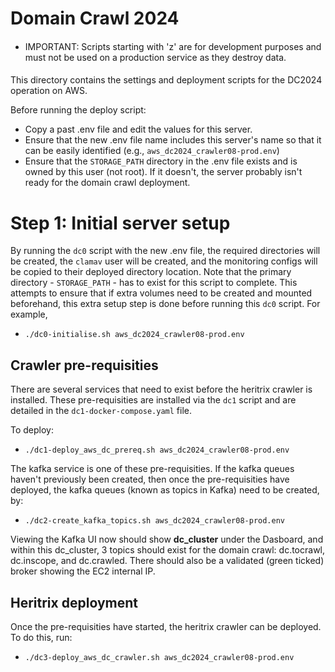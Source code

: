 # Domain Crawl 2024

####
* IMPORTANT: Scripts starting with 'z' are for development purposes and must not be used on a production service as they destroy data.
####

This directory contains the settings and deployment scripts for the DC2024 operation on AWS.

Before running the deploy script:
- Copy a past .env file and edit the values for this server.
- Ensure that the new .env file name includes this server's name so that it can be easily identified (e.g., `aws_dc2024_crawler08-prod.env`)
- Ensure that the `STORAGE_PATH` directory in the .env file exists and is owned by this user (not root). If it doesn't, the server probably isn't ready for the domain crawl deployment.


# Step 1: Initial server setup

By running the `dc0` script with the new .env file, the required directories will be created, the `clamav` user will be created, and the monitoring configs will be copied to their deployed directory location. Note that the primary directory - `STORAGE_PATH` - has to exist for this script to complete. This attempts to ensure that if extra volumes need to be created and mounted beforehand, this extra setup step is done before running this `dc0` script. For example,
* `./dc0-initialise.sh aws_dc2024_crawler08-prod.env`

## Crawler pre-requisities

There are several services that need to exist before the heritrix crawler is installed. These pre-requisities are installed via the `dc1` script and are detailed in the `dc1-docker-compose.yaml` file.

To deploy:
* `./dc1-deploy_aws_dc_prereq.sh aws_dc2024_crawler08-prod.env`

The kafka service is one of these pre-requisities. If the kafka queues haven't previously been created, then once the pre-requisities have deployed, the kafka queues (known as topics in Kafka) need to be created, by:
* `./dc2-create_kafka_topics.sh aws_dc2024_crawler08-prod.env`

Viewing the Kafka UI now should show **dc_cluster** under the Dasboard, and within this dc_cluster, 3 topics should exist for the domain crawl: dc.tocrawl, dc.inscope, and dc.crawled. There should also be a validated (green ticked) broker showing the EC2 internal IP.


## Heritrix deployment

Once the pre-requisities have started, the heritrix crawler can be deployed. To do this, run:
* `./dc3-deploy_aws_dc_crawler.sh aws_dc2024_crawler08-prod.env`



